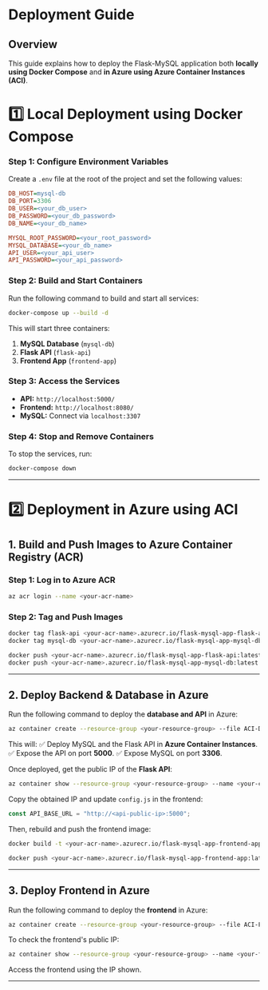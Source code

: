 # Deployment Guide

## Overview
This guide explains how to deploy the Flask-MySQL application both **locally using Docker Compose** and **in Azure using Azure Container Instances (ACI)**.

# 1️⃣ Local Deployment using Docker Compose

### **Step 1: Configure Environment Variables**
Create a `.env` file at the root of the project and set the following values:
```ini
DB_HOST=mysql-db
DB_PORT=3306
DB_USER=<your_db_user>
DB_PASSWORD=<your_db_password>
DB_NAME=<your_db_name>

MYSQL_ROOT_PASSWORD=<your_root_password>
MYSQL_DATABASE=<your_db_name>
API_USER=<your_api_user>
API_PASSWORD=<your_api_password>
```

### **Step 2: Build and Start Containers**
Run the following command to build and start all services:
```sh
docker-compose up --build -d
```
This will start three containers:
1. **MySQL Database** (`mysql-db`)
2. **Flask API** (`flask-api`)
3. **Frontend App** (`frontend-app`)

### **Step 3: Access the Services**
- **API:** `http://localhost:5000/`
- **Frontend:** `http://localhost:8080/`
- **MySQL:** Connect via `localhost:3307`

### **Step 4: Stop and Remove Containers**
To stop the services, run:
```sh
docker-compose down
```

---

# 2️⃣ Deployment in Azure using ACI

## **1. Build and Push Images to Azure Container Registry (ACR)**
### **Step 1: Log in to Azure ACR**
```sh
az acr login --name <your-acr-name>
```

### **Step 2: Tag and Push Images**
```sh
docker tag flask-api <your-acr-name>.azurecr.io/flask-mysql-app-flask-api:latest
docker tag mysql-db <your-acr-name>.azurecr.io/flask-mysql-app-mysql-db:latest

docker push <your-acr-name>.azurecr.io/flask-mysql-app-flask-api:latest
docker push <your-acr-name>.azurecr.io/flask-mysql-app-mysql-db:latest
```

---

## **2. Deploy Backend & Database in Azure**
Run the following command to deploy the **database and API** in Azure:
```sh
az container create --resource-group <your-resource-group> --file ACI-DB-API.yaml
```

This will:
✅ Deploy MySQL and the Flask API in **Azure Container Instances**.
✅ Expose the API on port **5000**.
✅ Expose MySQL on port **3306**.

Once deployed, get the public IP of the **Flask API**:
```sh
az container show --resource-group <your-resource-group> --name <your-container-group> --query "ipAddress.ip" --output tsv
```
Copy the obtained IP and update `config.js` in the frontend:
```js
const API_BASE_URL = "http://<api-public-ip>:5000";
```

Then, rebuild and push the frontend image:
```sh
docker build -t <your-acr-name>.azurecr.io/flask-mysql-app-frontend-app:latest ./frontend

docker push <your-acr-name>.azurecr.io/flask-mysql-app-frontend-app:latest
```

---

## **3. Deploy Frontend in Azure**
Run the following command to deploy the **frontend** in Azure:
```sh
az container create --resource-group <your-resource-group> --file ACI-FRONT.yaml
```

To check the frontend's public IP:
```sh
az container show --resource-group <your-resource-group> --name <your-frontend-container> --query "ipAddress.ip" --output tsv
```

Access the frontend using the IP shown.

---
